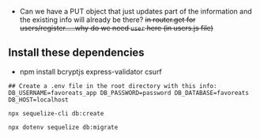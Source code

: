 - Can we have a PUT object that just updates part of the information and the existing info will already be there?
~~in router.get for users/register.....why do we need `user` here (in users.js file)~~


## Install these dependencies
- npm install bcryptjs express-validator csurf

`## Create a .env file in the root directory with this info:
DB_USERNAME=favoreats_app
DB_PASSWORD=password
DB_DATABASE=favoreats
DB_HOST=localhost`

```npx sequelize-cli db:create```

```npx dotenv sequelize db:migrate```
